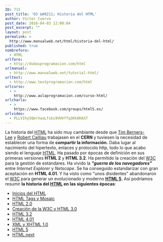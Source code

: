 ```yaml
---
ID: 715
post_title: '03 &#8211; Historia del HTML'
author: Víctor Cuervo
post_date: 2016-04-03 12:00:04
post_excerpt: ""
layout: post
permalink: >
  http://www.manualweb.net/html/historia-del-html/
published: true
nombreforo:
  - HTML
urlforo:
  - http://dudasprogramacion.com/html
urlmanual:
  - http://www.manualweb.net/tutorial-html/
urltest:
  - http://www.testprogramacion.com/html
urlcurso:
  - >
    http://www.aulaprogramacion.com/curso-html/
urlcharla:
  - >
    https://www.facebook.com/groups/html5.es/
urlvideo:
  - PLLVIhySQmrVaaLfsbi9VHVffq3Kk8KAST
---
```

La historia del [HTML][1] ha sido muy cambiante desde que [Tim Berners-Lee][2] y [Robert Cailliau][3] trabajasen en el **CERN** y tuviesen la necesidad de establecer una forma de **compartir la información.** Daba lugar al nacimiento del hipertexto, enlaces y protocolo http, todo lo que acabo siendo el lenguaje [HTML][1]. Ha pasado por épocas de definición en sus primeras versiones **HTML 2** y **HTML 3.2**. Ha permitido la creación del [W3C][4] para la gestión de estándares. Ha vivido la ***"guerra de los navegadores"*** entre *Internet Explorer* y *Netscape*. Se ha conseguido estandarizar con gran aceptación en **HTML 4.01**. Y ha visto como "unos disidentes" abandonaron el [W3C][4] para generar un evolucionado y moderno **[HTML 5][5].** Así podríamos resumir **la historia del [HTML][1] en las siguientes épocas**: 
*   [Inicios del HTML][6]
*   [HTML Tags y Mosaic][7]
*   [HTML 2.0][8]
*   [Creación de la W3C y HTML 3.0][9]
*   [HTML 3.2][10]
*   [HTML 4.01][11]
*   [XML y XHTML 1.0][12]
*   [HTML 5][13]
*   [HTML.next][14]  

 [1]: http://www.manualweb.net/tutorial-html/
 [2]: http://www.w3.org/People/Berners-Lee/
 [3]: http://public.web.cern.ch/public/en/people/Cailliau-en.html
 [4]: http://www.w3.org
 [5]: http://www.manualweb.net/tutorial-html5/
 [6]: http://www.manualweb.net/html/historia-del-html-los-inicios/#inicios
 [7]: http://www.manualweb.net/html/historia-del-html-los-inicios/#htmltags
 [8]: http://www.manualweb.net/html/historia-del-html-los-inicios/#html2
 [9]: http://www.manualweb.net/html/historia-del-html-los-inicios/#html3
 [10]: http://www.manualweb.net/html/historia-del-html-los-inicios/#html3_2
 [11]: http://www.manualweb.net/historia-del-html-el-estandar/#html4
 [12]: http://www.manualweb.net/historia-del-html-el-estandar/#xml
 [13]: http://www.manualweb.net/historia-del-html-el-estandar/#html5
 [14]: http://www.manualweb.net/historia-del-html-el-estandar/#next